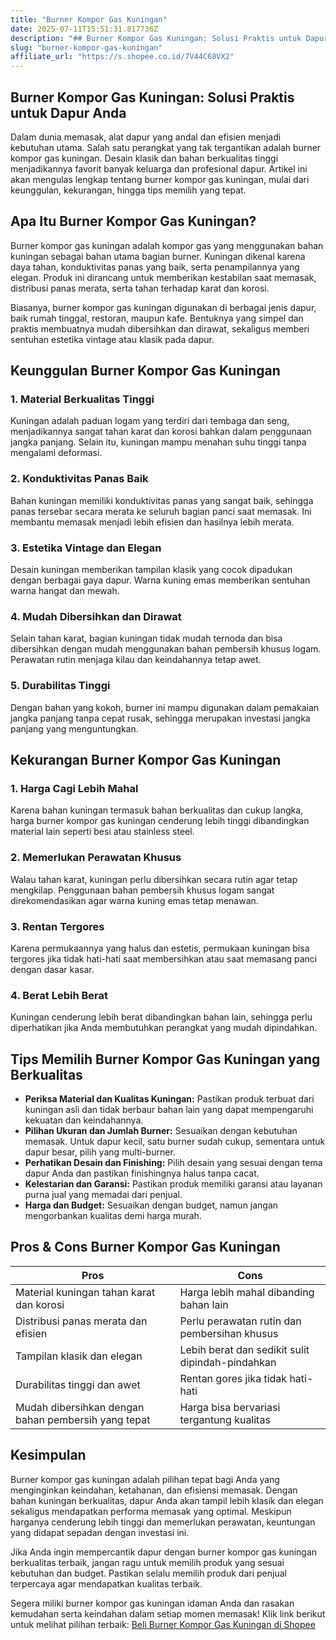 ```yaml
---
title: "Burner Kompor Gas Kuningan"
date: 2025-07-11T15:51:31.817736Z
description: "## Burner Kompor Gas Kuningan: Solusi Praktis untuk Dapur Anda..."
slug: "burner-kompor-gas-kuningan"
affiliate_url: "https://s.shopee.co.id/7V44C68VX2"
---
```

## Burner Kompor Gas Kuningan: Solusi Praktis untuk Dapur Anda

Dalam dunia memasak, alat dapur yang andal dan efisien menjadi kebutuhan utama. Salah satu perangkat yang tak tergantikan adalah burner kompor gas kuningan. Desain klasik dan bahan berkualitas tinggi menjadikannya favorit banyak keluarga dan profesional dapur. Artikel ini akan mengulas lengkap tentang burner kompor gas kuningan, mulai dari keunggulan, kekurangan, hingga tips memilih yang tepat.

## Apa Itu Burner Kompor Gas Kuningan?

Burner kompor gas kuningan adalah kompor gas yang menggunakan bahan kuningan sebagai bahan utama bagian burner. Kuningan dikenal karena daya tahan, konduktivitas panas yang baik, serta penampilannya yang elegan. Produk ini dirancang untuk memberikan kestabilan saat memasak, distribusi panas merata, serta tahan terhadap karat dan korosi.

Biasanya, burner kompor gas kuningan digunakan di berbagai jenis dapur, baik rumah tinggal, restoran, maupun kafe. Bentuknya yang simpel dan praktis membuatnya mudah dibersihkan dan dirawat, sekaligus memberi sentuhan estetika vintage atau klasik pada dapur.

## Keunggulan Burner Kompor Gas Kuningan

### 1. Material Berkualitas Tinggi

Kuningan adalah paduan logam yang terdiri dari tembaga dan seng, menjadikannya sangat tahan karat dan korosi bahkan dalam penggunaan jangka panjang. Selain itu, kuningan mampu menahan suhu tinggi tanpa mengalami deformasi.

### 2. Konduktivitas Panas Baik

Bahan kuningan memiliki konduktivitas panas yang sangat baik, sehingga panas tersebar secara merata ke seluruh bagian panci saat memasak. Ini membantu memasak menjadi lebih efisien dan hasilnya lebih merata.

### 3. Estetika Vintage dan Elegan

Desain kuningan memberikan tampilan klasik yang cocok dipadukan dengan berbagai gaya dapur. Warna kuning emas memberikan sentuhan warna hangat dan mewah.

### 4. Mudah Dibersihkan dan Dirawat

Selain tahan karat, bagian kuningan tidak mudah ternoda dan bisa dibersihkan dengan mudah menggunakan bahan pembersih khusus logam. Perawatan rutin menjaga kilau dan keindahannya tetap awet.

### 5. Durabilitas Tinggi

Dengan bahan yang kokoh, burner ini mampu digunakan dalam pemakaian jangka panjang tanpa cepat rusak, sehingga merupakan investasi jangka panjang yang menguntungkan.

## Kekurangan Burner Kompor Gas Kuningan

### 1. Harga Cagi Lebih Mahal

Karena bahan kuningan termasuk bahan berkualitas dan cukup langka, harga burner kompor gas kuningan cenderung lebih tinggi dibandingkan material lain seperti besi atau stainless steel.

### 2. Memerlukan Perawatan Khusus

Walau tahan karat, kuningan perlu dibersihkan secara rutin agar tetap mengkilap. Penggunaan bahan pembersih khusus logam sangat direkomendasikan agar warna kuning emas tetap menawan.

### 3. Rentan Tergores

Karena permukaannya yang halus dan estetis, permukaan kuningan bisa tergores jika tidak hati-hati saat membersihkan atau saat memasang panci dengan dasar kasar.

### 4. Berat Lebih Berat

Kuningan cenderung lebih berat dibandingkan bahan lain, sehingga perlu diperhatikan jika Anda membutuhkan perangkat yang mudah dipindahkan.

## Tips Memilih Burner Kompor Gas Kuningan yang Berkualitas

- **Periksa Material dan Kualitas Kuningan:** Pastikan produk terbuat dari kuningan asli dan tidak berbaur bahan lain yang dapat mempengaruhi kekuatan dan keindahannya.
- **Pilihan Ukuran dan Jumlah Burner:** Sesuaikan dengan kebutuhan memasak. Untuk dapur kecil, satu burner sudah cukup, sementara untuk dapur besar, pilih yang multi-burner.
- **Perhatikan Desain dan Finishing:** Pilih desain yang sesuai dengan tema dapur Anda dan pastikan finishingnya halus tanpa cacat.
- **Kelestarian dan Garansi:** Pastikan produk memiliki garansi atau layanan purna jual yang memadai dari penjual.
- **Harga dan Budget:** Sesuaikan dengan budget, namun jangan mengorbankan kualitas demi harga murah.

## Pros & Cons Burner Kompor Gas Kuningan

| **Pros**                                              | **Cons**                                               |
|--------------------------------------------------------|--------------------------------------------------------|
| Material kuningan tahan karat dan korosi             | Harga lebih mahal dibanding bahan lain               |
| Distribusi panas merata dan efisien                  | Perlu perawatan rutin dan pembersihan khusus       |
| Tampilan klasik dan elegan                           | Lebih berat dan sedikit sulit dipindah-pindahkan    |
| Durabilitas tinggi dan awet                         | Rentan gores jika tidak hati-hati                     |
| Mudah dibersihkan dengan bahan pembersih yang tepat | Harga bisa bervariasi tergantung kualitas             |

## Kesimpulan

Burner kompor gas kuningan adalah pilihan tepat bagi Anda yang menginginkan keindahan, ketahanan, dan efisiensi memasak. Dengan bahan kuningan berkualitas, dapur Anda akan tampil lebih klasik dan elegan sekaligus mendapatkan performa memasak yang optimal. Meskipun harganya cenderung lebih tinggi dan memerlukan perawatan, keuntungan yang didapat sepadan dengan investasi ini.

Jika Anda ingin mempercantik dapur dengan burner kompor gas kuningan berkualitas terbaik, jangan ragu untuk memilih produk yang sesuai kebutuhan dan budget. Pastikan selalu memilih produk dari penjual terpercaya agar mendapatkan kualitas terbaik.

Segera miliki burner kompor gas kuningan idaman Anda dan rasakan kemudahan serta keindahan dalam setiap momen memasak! Klik link berikut untuk melihat pilihan terbaik: [Beli Burner Kompor Gas Kuningan di Shopee](https://s.shopee.co.id/7V44C68VX2)